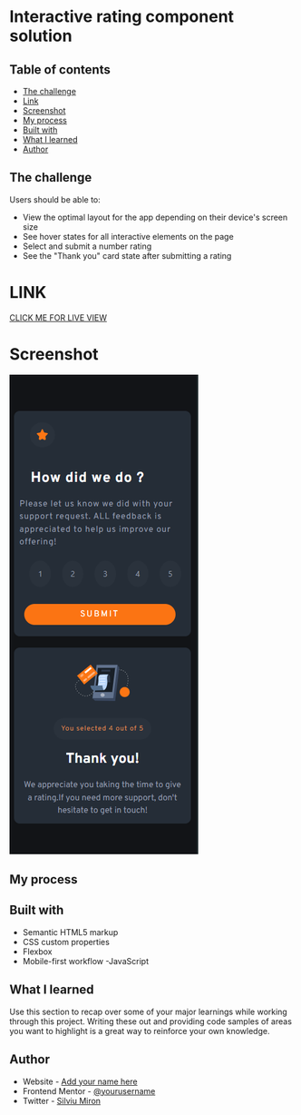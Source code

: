 # Interactive rating component solution

## Table of contents

- [The challenge](#the-challenge)
- [Link](#link)
- [Screenshot](#screenshot)
- [My process](#my-process)
- [Built with](#built-with)
- [What I learned](#what-i-learned)
- [Author](#author)

## The challenge

Users should be able to:

- View the optimal layout for the app depending on their device's screen size
- See hover states for all interactive elements on the page
- Select and submit a number rating
- See the "Thank you" card state after submitting a rating

# LINK

[CLICK ME FOR LIVE VIEW ](https://miron-silviu.github.io/interactive-rating/)

# Screenshot

![Phone screenshot](image.png)

## My process

## Built with

- Semantic HTML5 markup
- CSS custom properties
- Flexbox
- Mobile-first workflow
  -JavaScript

## What I learned

Use this section to recap over some of your major learnings while working through this project. Writing these out and providing code samples of areas you want to highlight is a great way to reinforce your own knowledge.

## Author

- Website - [Add your name here](https://www.your-site.com)
- Frontend Mentor - [@yourusername](https://www.frontendmentor.io/profile/yourusername)
- Twitter - [Silviu Miron](https://x.com/silviuumiron)

